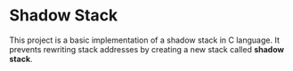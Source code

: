 # Shadow Stack

This project is a basic implementation of a shadow stack in C language. It prevents rewriting stack addresses by creating a new stack called **shadow stack**.

